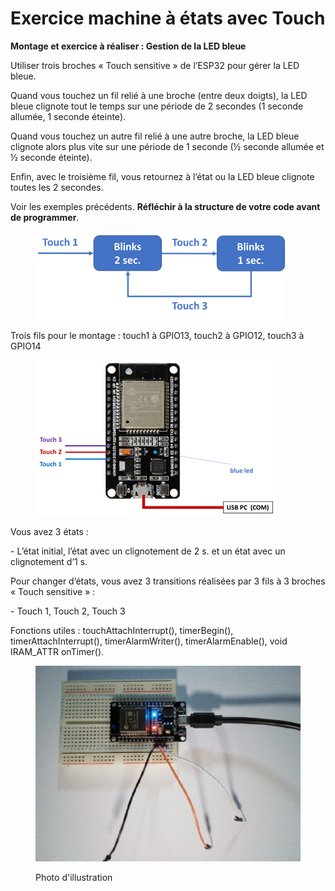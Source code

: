# Exercice machine à états avec Touch

**Montage et exercice à réaliser : Gestion de la LED bleue**

Utiliser trois broches « Touch sensitive » de l’ESP32 pour gérer la LED bleue.

Quand vous touchez un fil relié à une broche (entre deux doigts), la LED bleue clignote tout le temps sur une période de 2 secondes (1 seconde allumée, 1 seconde éteinte).

Quand vous touchez un autre fil relié à une autre broche, la LED bleue clignote alors plus vite sur une période de 1 seconde (½ seconde allumée et ½ seconde éteinte).

Enfin, avec le troisième fil, vous retournez à l’état ou la LED bleue clignote toutes les 2 secondes.

Voir les exemples précédents. **Réfléchir à la structure de votre code avant de programmer**.

<figure><img src="../.gitbook/assets/image (6).png" alt=""><figcaption></figcaption></figure>

Trois fils pour le montage : touch1 à GPIO13, touch2 à GPIO12, touch3 à GPIO14

<figure><img src="../.gitbook/assets/image.png" alt=""><figcaption></figcaption></figure>

Vous avez 3 états :

\-        L’état initial, l’état avec un clignotement de 2 s. et un état avec un clignotement d’1 s.

Pour changer d’états, vous avez 3 transitions réalisées par 3 fils à 3 broches « Touch sensitive » :

\-        Touch 1, Touch 2, Touch 3

Fonctions utiles : touchAttachInterrupt(), timerBegin(), timerAttachInterrupt(), timerAlarmWriter(), timerAlarmEnable(), void IRAM\_ATTR onTimer().

<figure><img src="../.gitbook/assets/image (5).png" alt=""><figcaption><p>Photo d'illustration</p></figcaption></figure>
